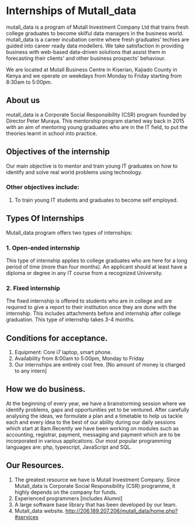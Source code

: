 # Internships of Mutall_data
mutall_data is a program of Mutall Investment Company Ltd that trains fresh college graduates to become skilful data managers in the business world. mutall_data is a career incubation centre where fresh graduates’ techies are guided into career ready data modellers.
We take satisfaction in providing business with web-based data-driven solutions that assist them in forecasting their clients' and other business prospects' behaviour.

We are located at Mutall Business Centre in Kiserian, Kajiado County in Kenya and we operate on weekdays from Monday to Friday starting from 8:30am to 5:00pm.

## About us
mutall_data is a Corporate Social Responsibility (CSR) program founded by Director Peter Muraya.
This mentorship program started way back in 2015 with an aim of mentoring young graduates who are in the IT field, to put the theories learnt in school into practice. 

## Objectives of the internship
Our main objective is to mentor and train young IT graduates on how to identify and solve real world problems using technology.

### Other objectives include:
1. To train young IT students and graduates to become self employed.
 

## Types Of Internships
Mutall_data program offers two types of internships:

### 1. Open-ended internship
This type of internship applies to college graduates who are here for a long period of time (more than four months).
An applicant should at least have a diploma or degree in any IT course from a recognized University.

### 2. Fixed internship
 The fixed internship is offered to students who are in college and are required to give a report to their institution once they are done with the internship. This includes attachments before and internship after college graduation. This type of internship takes 3-4 months.

 ## Conditions for acceptance.
1. Equipment: Core i7 laptop, smart phone.
2. Availability from 8:00am to 5:00pm, Monday to Friday
3. Our internships are entirely cost free. [No amount of money is charged to any intern]

 ## How we do business.
 At the beginning of every year, we have a brainstorming session where we identify problems, gaps and opportunities yet to be ventured. After carefully analysing the ideas, we formulate a plan and a timetable to help us tackle each and every idea to the best of our ability during our daily sessions which start at 8am.Recently we have been working on modules such as accounting, registrar, payment, messaging and payment which are to be incorporated in various applications.
Our most popular programming languages are: php, typescript, JavaScript and SQL.

## Our Resources.
1. The greatest resource we have is Mutall Investment Company. Since Mutall_data is Corporate Social Responsibility (CSR) programme, it highly depends on the company for funds.
2. Experienced programmers [includes Alumni]
3. A large software base library that has been developed by our team.
4. Mutall_data website. http://206.189.207.206/mutall_data/home.php?#services










